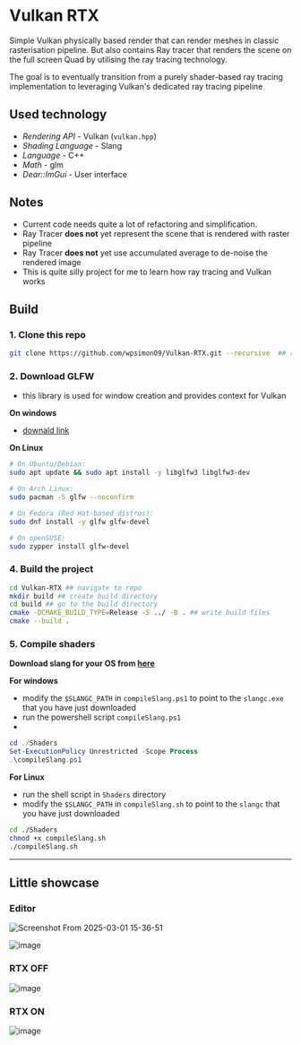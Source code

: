 # Vulkan RTX

Simple Vulkan physically based render that can render meshes in classic rasterisation pipeline. But also contains Ray tracer that renders the scene on the full screen Quad by utilising the 
ray tracing technology. 

The goal is to eventually transition from a purely shader-based ray tracing implementation to leveraging Vulkan's dedicated ray tracing pipeline


## Used technology

- _Rendering API_ - Vulkan (`vulkan.hpp`)
- _Shading Language_ - Slang
- _Language_ - C++
- _Math_ - glm  
- _Dear::ImGui_ - User interface

## Notes

- Current code needs quite a lot of refactoring and simplification.
- Ray Tracer **does not** yet represent the scene that is rendered with raster pipeline
- Ray Tracer **does not** yet use accumulated average to de-noise the rendered image
- This is quite silly project for me to learn how ray tracing and Vulkan works

## Build

### 1. Clone this repo

```sh
git clone https://github.com/wpsimon09/Vulkan-RTX.git --recursive  ## recursive has to be there 
```

### 2. Download GLFW

- this library is used for window creation and provides context for Vulkan

**On windows**
- [downald link](https://www.glfw.org/)

**On Linux**
     
```sh
# On Ubuntu/Debian:
sudo apt update && sudo apt install -y libglfw3 libglfw3-dev

# On Arch Linux:
sudo pacman -S glfw --noconfirm

# On Fedora (Red Hat-based distros):
sudo dnf install -y glfw glfw-devel

# On openSUSE:
sudo zypper install glfw-devel

```

### 4. Build the project

```sh
cd Vulkan-RTX ## navigate to repo
mkdir build ## create build directory
cd build ## go to the build directory
cmake -DCMAKE_BUILD_TYPE=Release -S ../ -B . ## write build files
cmake --build .
```

### 5. Compile shaders

**Download slang for your OS from [here](https://github.com/shader-slang/slang/releases)**

**For windows**

- modify the `$SLANGC_PATH` in `compileSlang.ps1` to point to the `slangc.exe` that you have just downloaded 
- run the powershell script `compileSlang.ps1`
- 
```powershell
cd ./Shaders
Set-ExecutionPolicy Unrestricted -Scope Process
.\compileSlang.ps1
```

**For Linux**

- run the shell script in `Shaders` directory
- modify the `$SLANGC_PATH` in `compileSlang.sh` to point to the `slangc` that you have just downloaded

```sh
cd ./Shaders
chmod +x compileSlang.sh
./compileSlang.sh
```
---

## Little showcase

### Editor
![Screenshot From 2025-03-01 15-36-51](https://github.com/user-attachments/assets/3b28c2e6-ecd4-457e-818f-900dd92dffb3)

![image](https://github.com/user-attachments/assets/d3b2c80b-2ad4-4eef-96e0-6b3747bfcaf9)

### RTX OFF
![image](https://github.com/user-attachments/assets/217f5722-8050-405f-aa7c-cb540129c5a7)


### RTX ON
![image](https://github.com/user-attachments/assets/82947f57-1f2e-4615-96e6-388133e085ae)


